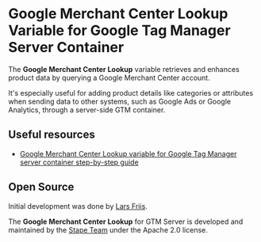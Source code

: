 # Google Merchant Center Lookup Variable for Google Tag Manager Server Container

The **Google Merchant Center Lookup** variable retrieves and enhances product data by querying a Google Merchant Center account.

It's especially useful for adding product details like categories or attributes when sending data to other systems, such as Google Ads or Google Analytics, through a server-side GTM container.

## Useful resources

- [Google Merchant Center Lookup variable for Google Tag Manager server container step-by-step guide](https://stape.io/blog/google-merchant-center-lookup-variable-for-google-tag-manager-server-container)

## Open Source

Initial development was done by [Lars Friis](https://www.linkedin.com/in/lars-friis/).

The **Google Merchant Center Lookup** for GTM Server is developed and maintained by the [Stape Team](https://stape.io/) under the Apache 2.0 license.